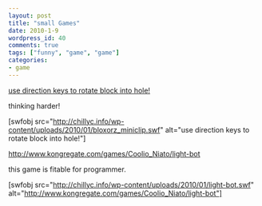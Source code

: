```yaml
---
layout: post
title: "small Games"
date: 2010-1-9
wordpress_id: 40
comments: true
tags: ["funny", "game", "game"]
categories:
- game
---
```


<a href="http://www.miniclip.com/games/bloxorz/cn/bloxorz_miniclip.swf">use direction keys to rotate block into hole!</a>

thinking harder!

[swfobj src="http://chillyc.info/wp-content/uploads/2010/01/bloxorz_miniclip.swf" alt="use direction keys to rotate block into hole!"]

http://www.kongregate.com/games/Coolio_Niato/light-bot

this game is fitable for programmer.

[swfobj src="http://chillyc.info/wp-content/uploads/2010/01/light-bot.swf" alt="http://www.kongregate.com/games/Coolio_Niato/light-bot"] 
